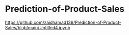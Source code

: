 # Prediction-of-Product-Sales
https://github.com/zaidhamad139/Prediction-of-Product-Sales/blob/main/Untitled4.ipynb
